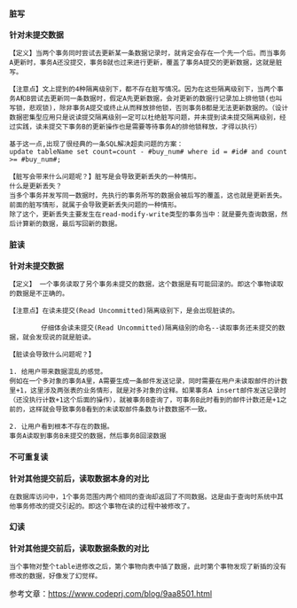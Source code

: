 

#### 脏写

**针对未提交数据**

```
【定义】当两个事务同时尝试去更新某一条数据记录时，就肯定会存在一个先一个后。而当事务A更新时，事务A还没提交，事务B就也过来进行更新，覆盖了事务A提交的更新数据，这就是脏写。

【注意点】文上提到的4种隔离级别下，都不存在脏写情况。因为在这些隔离级别下，当两个事务A和B尝试去更新同一条数据时，假定A先更新数据，会对更新的数据行记录加上排他锁(也叫写锁，悲观锁)，除非事务A提交或终止从而释放排他锁，否则事务B都是无法更新数据的。（设计数据密集型应用只是说读提交隔离级别一定可以杜绝脏写问题，并未提到读未提交隔离级别，经过实践，读未提交下事务B的更新操作也是需要等待事务A的排他锁释放，才得以执行）

基于这一点,出现了很经典的一条SQL解决超卖问题的方案：
update tableName set count=count - #buy_num# where id = #id# and count >= #buy_num#;

【脏写会带来什么问题呢？】脏写是会导致更新丢失的一种情形。
什么是更新丢失？
当多个事务并发写同一数据时，先执行的事务所写的数据会被后写的覆盖，这也就是更新丢失。前面的脏写情形，就属于会导致更新丢失问题的一种情形。
除了这个，更新丢失主要发生在read-modify-write类型的事务当中：就是要先查询数据，然后计算新的数据，最后写回新的数据。
```



#### 脏读

**针对未提交数据**

```
【定义】 一个事务读取了另个事务未提交的数据，这个数据是有可能回滚的。即这个事物读取的数据是不正确的。

【注意点】在读未提交(Read Uncommitted)隔离级别下，是会出现脏读的。

        仔细体会读未提交(Read Uncommitted)隔离级别的命名--读取事务还未提交的数据，就会发现说的就是脏读。

【脏读会导致什么问题呢？】

1. 给用户带来数据混乱的感觉。
例如在一个多对象的事务A里，A需要生成一条邮件发送记录，同时需要在用户未读取邮件的计数里+1，这里涉及两张表的业务情形，就是对多对象的诠释。如果事务A insert邮件发送记录时（还没执行计数+1这个后面的操作），就被事务B查询了，可事务B此时看到的邮件计数还是+1之前的，这样就会导致事务B看到的未读取邮件条数与计数数据不一致。

2. 让用户看到根本不存在的数据。
事务A读取到事务B未提交的数据，然后事务B回滚数据
```

#### 不可重复读

**针对其他提交前后，读取数据本身的对比**

```
在数据库访问中，1个事务范围内两个相同的查询却返回了不同数据。这是由于查询时系统中其他事务修改的提交引起的。即这个事物在读的过程中被修改了。
```

#### 幻读

**针对其他提交前后，读取数据条数的对比**

```
当个事物对整个table进修改之后，第个事物向表中插了数据，此时第个事物发现了新插的没有修改的数据，好像发了幻觉样。
```



参考文章：https://www.codeprj.com/blog/9aa8501.html
